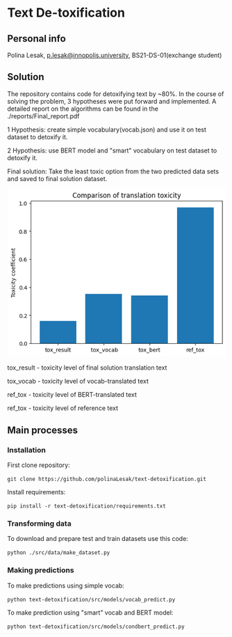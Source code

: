 # Text De-toxification

## Personal info
Polina Lesak, p.lesak@innopolis.university, BS21-DS-01(exchange student)

## Solution
The repository contains code for detoxifying text by ~80%.
In the course of solving the problem, 3 hypotheses were put forward and implemented. A detailed report on the algorithms can be found in the ./reports/Final_report.pdf

1 Hypothesis: create simple vocabulary(vocab.json) and use it on test dataset to detoxify it.

2 Hypothesis: use BERT model and "smart" vocabulary on test dataset to detoxify it.

Final solution: Take the least toxic option from the two predicted data sets and saved to final solution dataset.

![Compare toxicity level of difference algorithms](https://github.com/polinaLesak/text-detoxification/blob/master/reports/figures/compare_toxicity.png)

tox_result - toxicity level of final solution translation text

tox_vocab - toxicity level of vocab-translated text

ref_tox - toxicity level of BERT-translated text

ref_tox - toxicity level of reference text
## Main processes

### Installation

First clone repository:

`git clone https://github.com/polinaLesak/text-detoxification.git`

Install requirements:

`pip install -r text-detoxification/requirements.txt`

### Transforming data

To download and prepare test and train datasets use this code:

`python ./src/data/make_dataset.py`


### Making predictions


To make predictions using simple vocab:

`python text-detoxification/src/models/vocab_predict.py`

To make prediction using "smart" vocab and BERT model:

`python text-detoxification/src/models/condbert_predict.py`





